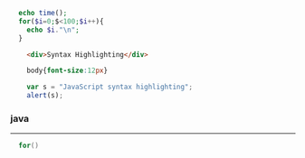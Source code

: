 ```php
  echo time();
  for($i=0;$<100;$i++){
    echo $i."\n";
  }
```

```html
    <div>Syntax Highlighting</div>
```
```css
    body{font-size:12px}
```
 
```javascript
    var s = "JavaScript syntax highlighting";
    alert(s);
```

### java
***
```java
  for()
```
